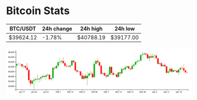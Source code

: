 # Bitcoin Stats

BTC/USDT|24h change|24h high|24h low|
|---|---|---|---|
|$39624.12|-1.78%|$40788.19|$39177.00|

<img src="./chart.svg">
